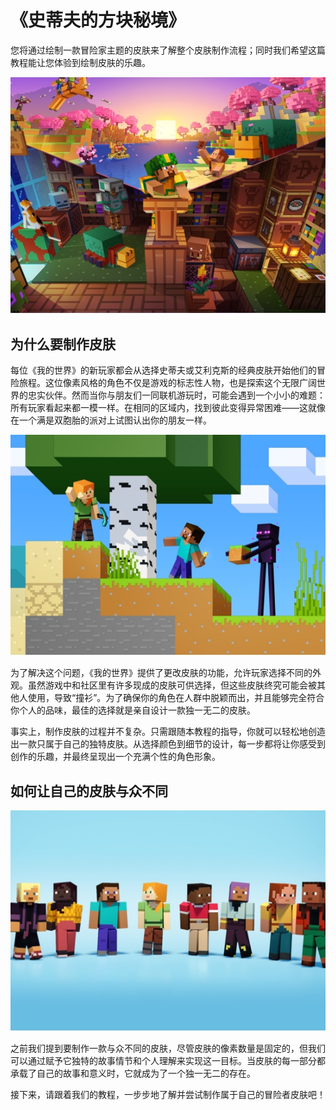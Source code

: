 # **《史蒂夫的方块秘境》**

您将通过绘制一款冒险家主题的皮肤来了解整个皮肤制作流程；同时我们希望这篇教程能让您体验到绘制皮肤的乐趣。

![](./images/wps2.jpg)

## **为什么要制作皮肤**

每位《我的世界》的新玩家都会从选择史蒂夫或艾利克斯的经典皮肤开始他们的冒险旅程。这位像素风格的角色不仅是游戏的标志性人物，也是探索这个无限广阔世界的忠实伙伴。然而当你与朋友们一同联机游玩时，可能会遇到一个小小的难题：所有玩家看起来都一模一样。在相同的区域内，找到彼此变得异常困难——这就像在一个满是双胞胎的派对上试图认出你的朋友一样。

![](./images/wps3.jpg)

为了解决这个问题，《我的世界》提供了更改皮肤的功能，允许玩家选择不同的外观。虽然游戏中和社区里有许多现成的皮肤可供选择，但这些皮肤终究可能会被其他人使用，导致“撞衫”。为了确保你的角色在人群中脱颖而出，并且能够完全符合你个人的品味，最佳的选择就是亲自设计一款独一无二的皮肤。

事实上，制作皮肤的过程并不复杂。只需跟随本教程的指导，你就可以轻松地创造出一款只属于自己的独特皮肤。从选择颜色到细节的设计，每一步都将让你感受到创作的乐趣，并最终呈现出一个充满个性的角色形象。

## **如何让自己的皮肤与众不同**

![](./images/wps4.jpg)

之前我们提到要制作一款与众不同的皮肤，尽管皮肤的像素数量是固定的，但我们可以通过赋予它独特的故事情节和个人理解来实现这一目标。当皮肤的每一部分都承载了自己的故事和意义时，它就成为了一个独一无二的存在。

接下来，请跟着我们的教程，一步步地了解并尝试制作属于自己的冒险者皮肤吧！

